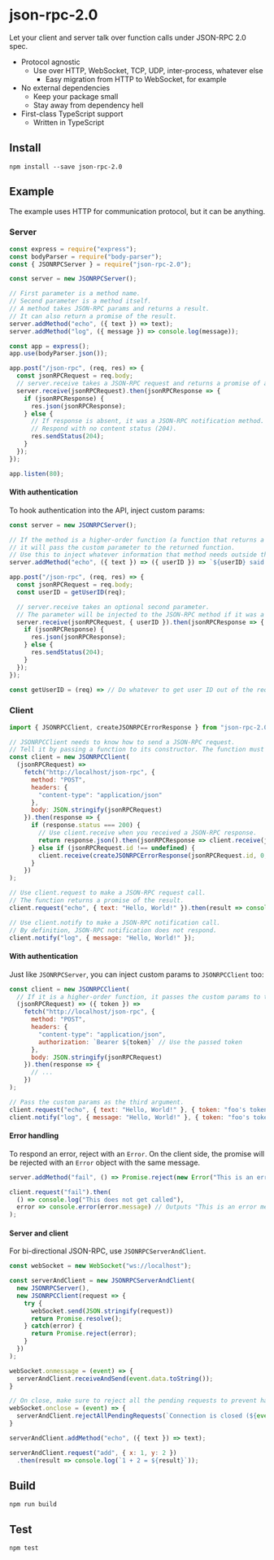 # json-rpc-2.0
Let your client and server talk over function calls under JSON-RPC 2.0 spec.

- Protocol agnostic
    - Use over HTTP, WebSocket, TCP, UDP, inter-process, whatever else
        - Easy migration from HTTP to WebSocket, for example
- No external dependencies
    - Keep your package small
    - Stay away from dependency hell
- First-class TypeScript support
    - Written in TypeScript

## Install

`npm install --save json-rpc-2.0`

## Example

The example uses HTTP for communication protocol, but it can be anything.

### Server

```javascript
const express = require("express");
const bodyParser = require("body-parser");
const { JSONRPCServer } = require("json-rpc-2.0");

const server = new JSONRPCServer();

// First parameter is a method name.
// Second parameter is a method itself.
// A method takes JSON-RPC params and returns a result.
// It can also return a promise of the result.
server.addMethod("echo", ({ text }) => text);
server.addMethod("log", ({ message }) => console.log(message));

const app = express();
app.use(bodyParser.json());

app.post("/json-rpc", (req, res) => {
  const jsonRPCRequest = req.body;
  // server.receive takes a JSON-RPC request and returns a promise of a JSON-RPC response.
  server.receive(jsonRPCRequest).then(jsonRPCResponse => {
    if (jsonRPCResponse) {
      res.json(jsonRPCResponse);
    } else {
      // If response is absent, it was a JSON-RPC notification method.
      // Respond with no content status (204).
      res.sendStatus(204);
    }
  });
});

app.listen(80);
```

#### With authentication

To hook authentication into the API, inject custom params:

```javascript
const server = new JSONRPCServer();

// If the method is a higher-order function (a function that returns a function),
// it will pass the custom parameter to the returned function.
// Use this to inject whatever information that method needs outside the regular JSON-RPC request.
server.addMethod("echo", ({ text }) => ({ userID }) => `${userID} said ${text}`);

app.post("/json-rpc", (req, res) => {
  const jsonRPCRequest = req.body;
  const userID = getUserID(req);

  // server.receive takes an optional second parameter.
  // The parameter will be injected to the JSON-RPC method if it was a higher-order function.
  server.receive(jsonRPCRequest, { userID }).then(jsonRPCResponse => {
    if (jsonRPCResponse) {
      res.json(jsonRPCResponse);
    } else {
      res.sendStatus(204);
    }
  });
});

const getUserID = (req) => // Do whatever to get user ID out of the request
```

### Client

```javascript
import { JSONRPCClient, createJSONRPCErrorResponse } from "json-rpc-2.0";

// JSONRPCClient needs to know how to send a JSON-RPC request.
// Tell it by passing a function to its constructor. The function must take a JSON-RPC request and send it.
const client = new JSONRPCClient(
  (jsonRPCRequest) =>
    fetch("http://localhost/json-rpc", {
      method: "POST",
      headers: {
        "content-type": "application/json"
      },
      body: JSON.stringify(jsonRPCRequest)
    }).then(response => {
      if (response.status === 200) {
        // Use client.receive when you received a JSON-RPC response.
        return response.json().then(jsonRPCResponse => client.receive(jsonRPCResponse));
      } else if (jsonRPCRequest.id !== undefined) {
        client.receive(createJSONRPCErrorResponse(jsonRPCRequest.id, 0, response.statusText));
      }
    })
);

// Use client.request to make a JSON-RPC request call.
// The function returns a promise of the result.
client.request("echo", { text: "Hello, World!" }).then(result => console.log(result));

// Use client.notify to make a JSON-RPC notification call.
// By definition, JSON-RPC notification does not respond.
client.notify("log", { message: "Hello, World!" });
```

#### With authentication

Just like `JSONRPCServer`, you can inject custom params to `JSONRPCClient` too:

```javascript
const client = new JSONRPCClient(
  // If it is a higher-order function, it passes the custom params to the returned function.
  (jsonRPCRequest) => ({ token }) =>
    fetch("http://localhost/json-rpc", {
      method: "POST",
      headers: {
        "content-type": "application/json",
        authorization: `Bearer ${token}` // Use the passed token
      },
      body: JSON.stringify(jsonRPCRequest)
    }).then(response => {
      // ...
    })
);

// Pass the custom params as the third argument.
client.request("echo", { text: "Hello, World!" }, { token: "foo's token" });
client.notify("log", { message: "Hello, World!" }, { token: "foo's token" });
```

#### Error handling

To respond an error, reject with an `Error`. On the client side, the promise will be rejected with an `Error` object with the same message.

```javascript
server.addMethod("fail", () => Promise.reject(new Error("This is an error message.")));

client.request("fail").then(
  () => console.log("This does not get called"),
  error => console.error(error.message) // Outputs "This is an error message."
);
```

#### Server and client

For bi-directional JSON-RPC, use `JSONRPCServerAndClient`.

```javascript
const webSocket = new WebSocket("ws://localhost");

const serverAndClient = new JSONRPCServerAndClient(
  new JSONRPCServer(),
  new JSONRPCClient(request => {
    try {
      webSocket.send(JSON.stringify(request))
      return Promise.resolve();
    } catch(error) {
      return Promise.reject(error);
    }
  })
);

webSocket.onmessage = (event) => {
  serverAndClient.receiveAndSend(event.data.toString());
}

// On close, make sure to reject all the pending requests to prevent hanging.
webSocket.onclose = (event) => {
  serverAndClient.rejectAllPendingRequests(`Connection is closed (${event.reason}).`);
}

serverAndClient.addMethod("echo", ({ text }) => text);

serverAndClient.request("add", { x: 1, y: 2 })
  .then(result => console.log(`1 + 2 = ${result}`));
```

## Build

`npm run build`

## Test

`npm test`
